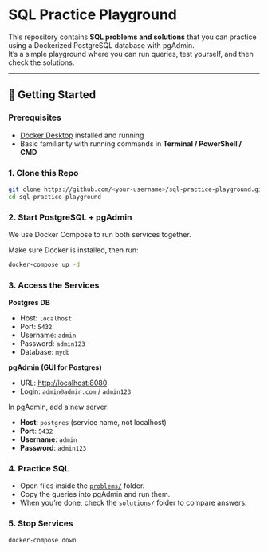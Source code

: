 # SQL Practice Playground

This repository contains **SQL problems and solutions** that you can practice using a Dockerized PostgreSQL database with pgAdmin.  
It’s a simple playground where you can run queries, test yourself, and then check the solutions.

---

## 🚀 Getting Started

### Prerequisites
- [Docker Desktop](https://www.docker.com/products/docker-desktop) installed and running  
- Basic familiarity with running commands in **Terminal / PowerShell / CMD**

### 1. Clone this Repo
```bash
git clone https://github.com/<your-username>/sql-practice-playground.git
cd sql-practice-playground
```

### 2. Start PostgreSQL + pgAdmin

We use Docker Compose to run both services together.

Make sure Docker is installed, then run:
```bash
docker-compose up -d
```

### 3. Access the Services

**Postgres DB**  
- Host: `localhost`  
- Port: `5432`  
- Username: `admin`  
- Password: `admin123`  
- Database: `mydb`  

**pgAdmin (GUI for Postgres)**  
- URL: [http://localhost:8080](http://localhost:8080)  
- Login: `admin@admin.com` / `admin123`  

In pgAdmin, add a new server:  
- **Host**: `postgres` (service name, not localhost)  
- **Port**: `5432`  
- **Username**: `admin`  
- **Password**: `admin123`

### 4. Practice SQL

- Open files inside the [`problems/`](./problems) folder.  
- Copy the queries into pgAdmin and run them.  
- When you’re done, check the [`solutions/`](./solutions) folder to compare answers.

### 5. Stop Services

```bash
docker-compose down
```

